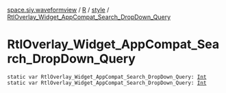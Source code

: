 [space.siy.waveformview](../../index.md) / [R](../index.md) / [style](index.md) / [RtlOverlay_Widget_AppCompat_Search_DropDown_Query](./-rtl-overlay_-widget_-app-compat_-search_-drop-down_-query.md)

# RtlOverlay_Widget_AppCompat_Search_DropDown_Query

`static var RtlOverlay_Widget_AppCompat_Search_DropDown_Query: `[`Int`](https://kotlinlang.org/api/latest/jvm/stdlib/kotlin/-int/index.html)
`static var RtlOverlay_Widget_AppCompat_Search_DropDown_Query: `[`Int`](https://kotlinlang.org/api/latest/jvm/stdlib/kotlin/-int/index.html)